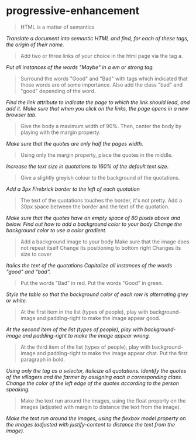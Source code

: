 # progressive-enhancement
> HTML is a matter of semantics

*Translate a document into semantic HTML and find, for each of these tags, the origin of their name.*

> Add two or three links of your choice in the html page via the tag a.

*Put all instances of the words "Maybe" in a em or strong tag.*

> Surround the words "Good" and "Bad" with tags which indicated that those words are of some importance. Also add the class "bad" and "good" depending of the word.

*Find the link attribute to indicate the page to which the link should lead, and add it.
Make sure that when you click on the links, the page opens in a new browser tab.*

> Give the body a maximum width of 90%.
Then, center the body by playing with the margin property.

*Make sure that the quotes are only half the pages width.*
> Using only the margin property, place the quotes in the middle.

*Increase the text size in quotations to 160% of the default text size.*

> Give a slightly greyish colour to the background of the quotations.

*Add a 3px Firebrick border to the left of each quotation*

> The text of the quotations touches the border, it's not pretty. Add a 30px space between the border and the text of the quotation.

*Make sure that the quotes have an empty space of 80 pixels above and below.
Find out how to add a background color to your body
Change the background color to use a color gradient.*

> Add a background image to your body
Make sure that the image does not repeat itself
Change its positioning to bottom right
Changes its size to cover

*Italics the text of the quotations
Capitalize all instances of the words "good" and "bad".*

> Put the words "Bad" in red.
Put the words "Good" in green.

*Style the table so that the background color of each row is alternating grey or white.*

> At the first item in the list (types of people), play with background-image and padding-right to make the image appear good.

*At the second item of the list (types of people), play with background-image and padding-right to make the image appear wrong.*

> At the third item of the list (types of people), play with background-image and padding-right to make the image appear chat.
Put the first paragraph in bold.

*Using only the tag as a selector, italicize all quotations.
Identify the quotes of the villagers and the farmer by assigning each a corresponding class.
Change the color of the left edge of the quotes according to the person speaking.*

> Make the text run around the images, using the float property on the images (adjusted with margin to distance the text from the image).

*Make the text run around the images, using the flexbox model property on the images (adjusted with justify-content to distance the text from the image).*
